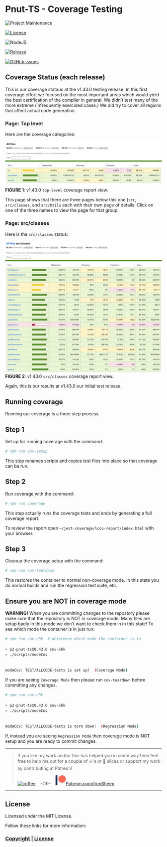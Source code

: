 # Pnut-TS - Coverage Testing

![Project Maintenance][maintenance-shield]

[![License][license-shield]](LICENSE)

![NodeJS][node-badge]

[![Release][Release-shield]](https://github.com/ironsheep/Pnut-ts-dev/releases)

[![GitHub issues][Issues-shield]](https://github.com/ironsheep/Pnut-ts-dev/issues)

## Coverage Status (each release)

This is our coverage stataus at the v1.43.0 testing release.  In this first coverage effort we focused on the most important areas which would yield the best certification of the compiler in general. We didn't test many of the more extreme (infrequently exercided cases.) We did try to cover all regions that affect actual code generation.

### Page: Top level
Here are the coverage categories:

![Patreon](./DOCs/images/v1.43.0-top.png)<br>**FIGURE 1**: v1.43.0 `top-level` coverage report view.

This page shows that there are three pages below this one (`src`, `src/classes`, and `src/Utils` each with their own page of details.  Click on one of the three names to view the page for that group.

### Page: src/classes
Here is the `src/classes` status:

![Patreon](./DOCs/images/v1.43.0-classes.png)<br>**FIGURE 2**: v1.43.0 `src/classes` coverage report view.

Again, this is our results at v1.43.0 our initial test release.

## Running coverage

Running our coverage is a three step process.

## Step 1

Set up for running coverage with the command:

```bash
# npm run cov-setup
```

This step renames scripts and copies test files into place so that coverage can be run.

## Step 2

Run coverage with the command:

```bash
# npm run coverage
```

This step actually runs the coverage tests and ends by generating a full coverage report.

To review the report open `~/jest-coverage/lcov-report/index.html` with your browser.


## Step 3

Cleanup the coverage setup with the command:

```bash
# npm run cov-teardown
```

This restores the container to normal non-coverage mode. In this state you do normal builds and run the regression test suite, etc.

## Ensure you are NOT in coverage mode

**WARNING!**  When you are committing changes to the repostory please make sure that the repository is NOT in coverage mode. Many files are setup badly in this mode we don't want to check them in in this state! To see which mode the container is in just run:

```bash
# npm run cov-chk  # determine which mode the container is in

> p2-pnut-ts@0.43.0 cov-chk
> ./scripts/modeCov


modeCov: TEST/ALLCODE-tests is set up!  (Coverage Mode)
```

If you are seeing `Coverage Mode` then please run `cov-teardown` before committing any changes.  

```bash
# npm run cov-chk

> p2-pnut-ts@0.43.0 cov-chk
> ./scripts/modeCov


modeCov: TEST/ALLCODE-tests is torn down!  (Regression Mode)
```

If, instead you are seeing `Regression Mode` then coverage mode is NOT setup and you are ready to commit changes.

---

> If you like my work and/or this has helped you in some way then feel free to help me out for a couple of :coffee:'s or :pizza: slices or support my work by contributing at Patreon!
>
> [![coffee](https://www.buymeacoffee.com/assets/img/custom_images/black_img.png)](https://www.buymeacoffee.com/ironsheep) &nbsp;&nbsp; -OR- &nbsp;&nbsp; [![Patreon](./DOCs/images/patreon.png)](https://www.patreon.com/IronSheep?fan_landing=true)[Patreon.com/IronSheep](https://www.patreon.com/IronSheep?fan_landing=true)

---

## License

Licensed under the MIT License.

Follow these links for more information:

### [Copyright](copyright) | [License](LICENSE)

[maintenance-shield]: https://img.shields.io/badge/maintainer-stephen%40ironsheep%2ebiz-blue.svg?style=for-the-badge

[license-shield]: https://img.shields.io/badge/License-MIT-yellow.svg

[Release-shield]: https://img.shields.io/github/release/ironsheep/Pnut-ts-dev/all.svg

[Issues-shield]: https://img.shields.io/github/issues/ironsheep/Pnut-ts-dev.svg

[node-badge]: https://img.shields.io/badge/node.js-6DA55F?style=for-the-badge&logo=node.js&logoColor=white
